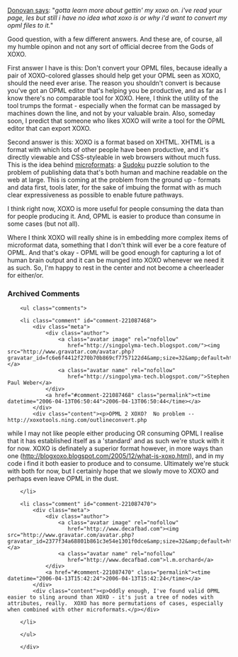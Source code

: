  <p><a href="http://blogs.opml.org/dwatts/2006/03/01#When:8:12:41PM">Donovan says</a>:  "<i>gotta learn more about gettin' my xoxo on. i've read your page, les but still i have no idea what xoxo is or why i'd want to convert my opml files to it.</i>"</p>
 <p>Good question, with a few different answers.  And these are, of course, all my humble opinon and not any sort of official decree from the Gods of XOXO.</p>
 <p>First answer I have is this:  Don't convert your OPML files, because ideally a pair of XOXO-colored glasses should help get your OPML seen as XOXO, should the need ever arise.  The reason you shouldn't convert is because you've got an OPML editor that's helping you be productive, and as far as I know there's no comparable tool for XOXO.  Here, I think the utility of the tool trumps the format - especially when the format can be massaged by machines down the line, and not by your valuable brain.  Also, someday soon, I predict that someone who likes XOXO will write a tool for the OPML editor that can export XOXO.</p>
 <p>Second answer is this:  XOXO is a format based on XHTML.  XHTML is a format with which lots of other people have been productive, and it's directly viewable and CSS-styleable in web browsers without much fuss.  This is the idea behind <a href="http://microformats.org">microformats</a>: a <a href="http://www.sudoku.com">Sudoku</a> puzzle solution to the problem of publishing data that's both human and machine readable on the web at large.  This is coming at the problem from the ground up - formats and data first, tools later, for the sake of imbuing the format with as much clear expressiveness as possible to enable future pathways.</p>
 <p>I think right now, XOXO is more useful for people consuming the data than for people producing it.  And, OPML is easier to produce than consume in some cases (but not all).  </p>
 <p>Where I think XOXO will really shine is in embedding more complex items of microformat data, something that I don't think will ever be a core feature of OPML.  And that's okay - OPML will be good enough for capturing a lot of human brain output and it can be munged into XOXO whenever we need it as such.  So, I'm happy to rest in the center and not become a cheerleader for either/or.</p>

<div id="comments" class="comments archived-comments">
            <h3>Archived Comments</h3>
            
        <ul class="comments">
            
        <li class="comment" id="comment-221087468">
            <div class="meta">
                <div class="author">
                    <a class="avatar image" rel="nofollow" 
                       href="http://singpolyma-tech.blogspot.com/"><img src="http://www.gravatar.com/avatar.php?gravatar_id=fc6e6f4412f270b70b869cf7757122d4&amp;size=32&amp;default=http://mediacdn.disqus.com/1320279820/images/noavatar32.png"/></a>
                    <a class="avatar name" rel="nofollow" 
                       href="http://singpolyma-tech.blogspot.com/">Stephen Paul Weber</a>
                </div>
                <a href="#comment-221087468" class="permalink"><time datetime="2006-04-13T06:50:44">2006-04-13T06:50:44</time></a>
            </div>
            <div class="content"><p>OPML 2 XOXO?  No problem -- http://xoxotools.ning.com/outlineconvert.php
while I may not like people either producing OR consuming OPML I realise that it has established itself as a 'standard' and as such we're stuck with it for now.  XOXO is definately a superior format however, in more ways than one (http://blogxoxo.blogspot.com/2005/12/what-is-xoxo.html), and in my code i find it both easier to produce and to consume.  Ultimately we're stuck with both for now, but I certainly hope that we slowly move to XOXO and perhaps even leave OPML in the dust.</p></div>
            
        </li>
    
        <li class="comment" id="comment-221087470">
            <div class="meta">
                <div class="author">
                    <a class="avatar image" rel="nofollow" 
                       href="http://www.decafbad.com"><img src="http://www.gravatar.com/avatar.php?gravatar_id=2377f34a68801b861c3e54e1301f0dce&amp;size=32&amp;default=http://mediacdn.disqus.com/1320279820/images/noavatar32.png"/></a>
                    <a class="avatar name" rel="nofollow" 
                       href="http://www.decafbad.com">l.m.orchard</a>
                </div>
                <a href="#comment-221087470" class="permalink"><time datetime="2006-04-13T15:42:24">2006-04-13T15:42:24</time></a>
            </div>
            <div class="content"><p>Oddly enough, I've found valid OPML easier to sling around than XOXO - it's just a tree of nodes with attributes, really.  XOXO has more permutations of cases, especially when combined with other microformats.</p></div>
            
        </li>
    
        </ul>
    
        </div>
    